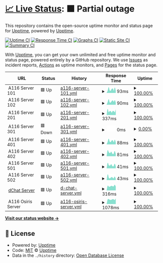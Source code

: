 # [📈 Live Status](https://demo.upptime.js.org): <!--live status--> **🟧 Partial outage**

This repository contains the open-source uptime monitor and status page for [Upptime](https://upptime.js.org), powered by [Upptime](https://github.com/upptime/upptime).

[![Uptime CI](https://github.com/a116inc/status/workflows/Uptime%20CI/badge.svg)](https://github.com/a116inc/status/actions?query=workflow%3A%22Uptime+CI%22)
[![Response Time CI](https://github.com/a116inc/status/workflows/Response%20Time%20CI/badge.svg)](https://github.com/a116inc/status/actions?query=workflow%3A%22Response+Time+CI%22)
[![Graphs CI](https://github.com/a116inc/status/workflows/Graphs%20CI/badge.svg)](https://github.com/a116inc/status/actions?query=workflow%3A%22Graphs+CI%22)
[![Static Site CI](https://github.com/a116inc/status/workflows/Static%20Site%20CI/badge.svg)](https://github.com/a116inc/status/actions?query=workflow%3A%22Static+Site+CI%22)
[![Summary CI](https://github.com/a116inc/status/workflows/Summary%20CI/badge.svg)](https://github.com/a116inc/status/actions?query=workflow%3A%22Summary+CI%22)

With [Upptime](https://upptime.js.org), you can get your own unlimited and free uptime monitor and status page, powered entirely by a GitHub repository. We use [Issues](https://github.com/upptime/upptime/issues) as incident reports, [Actions](https://github.com/a116inc/status/actions) as uptime monitors, and [Pages](https://demo.upptime.js.org) for the status page.

<!--start: status pages-->
<!-- This summary is generated by Upptime (https://github.com/upptime/upptime) -->
<!-- Do not edit this manually, your changes will be overwritten -->
<!-- prettier-ignore -->
| URL | Status | History | Response Time | Uptime |
| --- | ------ | ------- | ------------- | ------ |
| <img alt="" src="https://favicons.githubusercontent.com/null" height="13"> A116 Server 101 | 🟩 Up | [a116-server-101.yml](https://github.com/a116inc/status/commits/HEAD/history/a116-server-101.yml) | <details><summary><img alt="Response time graph" src="./graphs/a116-server-101/response-time-week.png" height="20"> 93ms</summary><br><a href="https://status.a116.com.br/history/a116-server-101"><img alt="Response time 101" src="https://img.shields.io/endpoint?url=https%3A%2F%2Fraw.githubusercontent.com%2Fa116inc%2Fstatus%2FHEAD%2Fapi%2Fa116-server-101%2Fresponse-time.json"></a><br><a href="https://status.a116.com.br/history/a116-server-101"><img alt="24-hour response time 59" src="https://img.shields.io/endpoint?url=https%3A%2F%2Fraw.githubusercontent.com%2Fa116inc%2Fstatus%2FHEAD%2Fapi%2Fa116-server-101%2Fresponse-time-day.json"></a><br><a href="https://status.a116.com.br/history/a116-server-101"><img alt="7-day response time 93" src="https://img.shields.io/endpoint?url=https%3A%2F%2Fraw.githubusercontent.com%2Fa116inc%2Fstatus%2FHEAD%2Fapi%2Fa116-server-101%2Fresponse-time-week.json"></a><br><a href="https://status.a116.com.br/history/a116-server-101"><img alt="30-day response time 105" src="https://img.shields.io/endpoint?url=https%3A%2F%2Fraw.githubusercontent.com%2Fa116inc%2Fstatus%2FHEAD%2Fapi%2Fa116-server-101%2Fresponse-time-month.json"></a><br><a href="https://status.a116.com.br/history/a116-server-101"><img alt="1-year response time 101" src="https://img.shields.io/endpoint?url=https%3A%2F%2Fraw.githubusercontent.com%2Fa116inc%2Fstatus%2FHEAD%2Fapi%2Fa116-server-101%2Fresponse-time-year.json"></a></details> | <details><summary><a href="https://status.a116.com.br/history/a116-server-101">100.00%</a></summary><a href="https://status.a116.com.br/history/a116-server-101"><img alt="All-time uptime 99.99%" src="https://img.shields.io/endpoint?url=https%3A%2F%2Fraw.githubusercontent.com%2Fa116inc%2Fstatus%2FHEAD%2Fapi%2Fa116-server-101%2Fuptime.json"></a><br><a href="https://status.a116.com.br/history/a116-server-101"><img alt="24-hour uptime 100.00%" src="https://img.shields.io/endpoint?url=https%3A%2F%2Fraw.githubusercontent.com%2Fa116inc%2Fstatus%2FHEAD%2Fapi%2Fa116-server-101%2Fuptime-day.json"></a><br><a href="https://status.a116.com.br/history/a116-server-101"><img alt="7-day uptime 100.00%" src="https://img.shields.io/endpoint?url=https%3A%2F%2Fraw.githubusercontent.com%2Fa116inc%2Fstatus%2FHEAD%2Fapi%2Fa116-server-101%2Fuptime-week.json"></a><br><a href="https://status.a116.com.br/history/a116-server-101"><img alt="30-day uptime 100.00%" src="https://img.shields.io/endpoint?url=https%3A%2F%2Fraw.githubusercontent.com%2Fa116inc%2Fstatus%2FHEAD%2Fapi%2Fa116-server-101%2Fuptime-month.json"></a><br><a href="https://status.a116.com.br/history/a116-server-101"><img alt="1-year uptime 99.99%" src="https://img.shields.io/endpoint?url=https%3A%2F%2Fraw.githubusercontent.com%2Fa116inc%2Fstatus%2FHEAD%2Fapi%2Fa116-server-101%2Fuptime-year.json"></a></details>
| <img alt="" src="https://favicons.githubusercontent.com/null" height="13"> A116 Server 102 | 🟩 Up | [a116-server-102.yml](https://github.com/a116inc/status/commits/HEAD/history/a116-server-102.yml) | <details><summary><img alt="Response time graph" src="./graphs/a116-server-102/response-time-week.png" height="20"> 90ms</summary><br><a href="https://status.a116.com.br/history/a116-server-102"><img alt="Response time 100" src="https://img.shields.io/endpoint?url=https%3A%2F%2Fraw.githubusercontent.com%2Fa116inc%2Fstatus%2FHEAD%2Fapi%2Fa116-server-102%2Fresponse-time.json"></a><br><a href="https://status.a116.com.br/history/a116-server-102"><img alt="24-hour response time 58" src="https://img.shields.io/endpoint?url=https%3A%2F%2Fraw.githubusercontent.com%2Fa116inc%2Fstatus%2FHEAD%2Fapi%2Fa116-server-102%2Fresponse-time-day.json"></a><br><a href="https://status.a116.com.br/history/a116-server-102"><img alt="7-day response time 90" src="https://img.shields.io/endpoint?url=https%3A%2F%2Fraw.githubusercontent.com%2Fa116inc%2Fstatus%2FHEAD%2Fapi%2Fa116-server-102%2Fresponse-time-week.json"></a><br><a href="https://status.a116.com.br/history/a116-server-102"><img alt="30-day response time 104" src="https://img.shields.io/endpoint?url=https%3A%2F%2Fraw.githubusercontent.com%2Fa116inc%2Fstatus%2FHEAD%2Fapi%2Fa116-server-102%2Fresponse-time-month.json"></a><br><a href="https://status.a116.com.br/history/a116-server-102"><img alt="1-year response time 100" src="https://img.shields.io/endpoint?url=https%3A%2F%2Fraw.githubusercontent.com%2Fa116inc%2Fstatus%2FHEAD%2Fapi%2Fa116-server-102%2Fresponse-time-year.json"></a></details> | <details><summary><a href="https://status.a116.com.br/history/a116-server-102">100.00%</a></summary><a href="https://status.a116.com.br/history/a116-server-102"><img alt="All-time uptime 99.99%" src="https://img.shields.io/endpoint?url=https%3A%2F%2Fraw.githubusercontent.com%2Fa116inc%2Fstatus%2FHEAD%2Fapi%2Fa116-server-102%2Fuptime.json"></a><br><a href="https://status.a116.com.br/history/a116-server-102"><img alt="24-hour uptime 100.00%" src="https://img.shields.io/endpoint?url=https%3A%2F%2Fraw.githubusercontent.com%2Fa116inc%2Fstatus%2FHEAD%2Fapi%2Fa116-server-102%2Fuptime-day.json"></a><br><a href="https://status.a116.com.br/history/a116-server-102"><img alt="7-day uptime 100.00%" src="https://img.shields.io/endpoint?url=https%3A%2F%2Fraw.githubusercontent.com%2Fa116inc%2Fstatus%2FHEAD%2Fapi%2Fa116-server-102%2Fuptime-week.json"></a><br><a href="https://status.a116.com.br/history/a116-server-102"><img alt="30-day uptime 100.00%" src="https://img.shields.io/endpoint?url=https%3A%2F%2Fraw.githubusercontent.com%2Fa116inc%2Fstatus%2FHEAD%2Fapi%2Fa116-server-102%2Fuptime-month.json"></a><br><a href="https://status.a116.com.br/history/a116-server-102"><img alt="1-year uptime 99.99%" src="https://img.shields.io/endpoint?url=https%3A%2F%2Fraw.githubusercontent.com%2Fa116inc%2Fstatus%2FHEAD%2Fapi%2Fa116-server-102%2Fuptime-year.json"></a></details>
| <img alt="" src="https://favicons.githubusercontent.com/null" height="13"> A116 Server 201 | 🟩 Up | [a116-server-201.yml](https://github.com/a116inc/status/commits/HEAD/history/a116-server-201.yml) | <details><summary><img alt="Response time graph" src="./graphs/a116-server-201/response-time-week.png" height="20"> 337ms</summary><br><a href="https://status.a116.com.br/history/a116-server-201"><img alt="Response time 394" src="https://img.shields.io/endpoint?url=https%3A%2F%2Fraw.githubusercontent.com%2Fa116inc%2Fstatus%2FHEAD%2Fapi%2Fa116-server-201%2Fresponse-time.json"></a><br><a href="https://status.a116.com.br/history/a116-server-201"><img alt="24-hour response time 536" src="https://img.shields.io/endpoint?url=https%3A%2F%2Fraw.githubusercontent.com%2Fa116inc%2Fstatus%2FHEAD%2Fapi%2Fa116-server-201%2Fresponse-time-day.json"></a><br><a href="https://status.a116.com.br/history/a116-server-201"><img alt="7-day response time 337" src="https://img.shields.io/endpoint?url=https%3A%2F%2Fraw.githubusercontent.com%2Fa116inc%2Fstatus%2FHEAD%2Fapi%2Fa116-server-201%2Fresponse-time-week.json"></a><br><a href="https://status.a116.com.br/history/a116-server-201"><img alt="30-day response time 321" src="https://img.shields.io/endpoint?url=https%3A%2F%2Fraw.githubusercontent.com%2Fa116inc%2Fstatus%2FHEAD%2Fapi%2Fa116-server-201%2Fresponse-time-month.json"></a><br><a href="https://status.a116.com.br/history/a116-server-201"><img alt="1-year response time 394" src="https://img.shields.io/endpoint?url=https%3A%2F%2Fraw.githubusercontent.com%2Fa116inc%2Fstatus%2FHEAD%2Fapi%2Fa116-server-201%2Fresponse-time-year.json"></a></details> | <details><summary><a href="https://status.a116.com.br/history/a116-server-201">100.00%</a></summary><a href="https://status.a116.com.br/history/a116-server-201"><img alt="All-time uptime 94.85%" src="https://img.shields.io/endpoint?url=https%3A%2F%2Fraw.githubusercontent.com%2Fa116inc%2Fstatus%2FHEAD%2Fapi%2Fa116-server-201%2Fuptime.json"></a><br><a href="https://status.a116.com.br/history/a116-server-201"><img alt="24-hour uptime 100.00%" src="https://img.shields.io/endpoint?url=https%3A%2F%2Fraw.githubusercontent.com%2Fa116inc%2Fstatus%2FHEAD%2Fapi%2Fa116-server-201%2Fuptime-day.json"></a><br><a href="https://status.a116.com.br/history/a116-server-201"><img alt="7-day uptime 100.00%" src="https://img.shields.io/endpoint?url=https%3A%2F%2Fraw.githubusercontent.com%2Fa116inc%2Fstatus%2FHEAD%2Fapi%2Fa116-server-201%2Fuptime-week.json"></a><br><a href="https://status.a116.com.br/history/a116-server-201"><img alt="30-day uptime 99.42%" src="https://img.shields.io/endpoint?url=https%3A%2F%2Fraw.githubusercontent.com%2Fa116inc%2Fstatus%2FHEAD%2Fapi%2Fa116-server-201%2Fuptime-month.json"></a><br><a href="https://status.a116.com.br/history/a116-server-201"><img alt="1-year uptime 94.85%" src="https://img.shields.io/endpoint?url=https%3A%2F%2Fraw.githubusercontent.com%2Fa116inc%2Fstatus%2FHEAD%2Fapi%2Fa116-server-201%2Fuptime-year.json"></a></details>
| <img alt="" src="https://favicons.githubusercontent.com/null" height="13"> A116 Server 301 | 🟥 Down | [a116-server-301.yml](https://github.com/a116inc/status/commits/HEAD/history/a116-server-301.yml) | <details><summary><img alt="Response time graph" src="./graphs/a116-server-301/response-time-week.png" height="20"> 0ms</summary><br><a href="https://status.a116.com.br/history/a116-server-301"><img alt="Response time 0" src="https://img.shields.io/endpoint?url=https%3A%2F%2Fraw.githubusercontent.com%2Fa116inc%2Fstatus%2FHEAD%2Fapi%2Fa116-server-301%2Fresponse-time.json"></a><br><a href="https://status.a116.com.br/history/a116-server-301"><img alt="24-hour response time 0" src="https://img.shields.io/endpoint?url=https%3A%2F%2Fraw.githubusercontent.com%2Fa116inc%2Fstatus%2FHEAD%2Fapi%2Fa116-server-301%2Fresponse-time-day.json"></a><br><a href="https://status.a116.com.br/history/a116-server-301"><img alt="7-day response time 0" src="https://img.shields.io/endpoint?url=https%3A%2F%2Fraw.githubusercontent.com%2Fa116inc%2Fstatus%2FHEAD%2Fapi%2Fa116-server-301%2Fresponse-time-week.json"></a><br><a href="https://status.a116.com.br/history/a116-server-301"><img alt="30-day response time 0" src="https://img.shields.io/endpoint?url=https%3A%2F%2Fraw.githubusercontent.com%2Fa116inc%2Fstatus%2FHEAD%2Fapi%2Fa116-server-301%2Fresponse-time-month.json"></a><br><a href="https://status.a116.com.br/history/a116-server-301"><img alt="1-year response time 0" src="https://img.shields.io/endpoint?url=https%3A%2F%2Fraw.githubusercontent.com%2Fa116inc%2Fstatus%2FHEAD%2Fapi%2Fa116-server-301%2Fresponse-time-year.json"></a></details> | <details><summary><a href="https://status.a116.com.br/history/a116-server-301">0.00%</a></summary><a href="https://status.a116.com.br/history/a116-server-301"><img alt="All-time uptime 0.00%" src="https://img.shields.io/endpoint?url=https%3A%2F%2Fraw.githubusercontent.com%2Fa116inc%2Fstatus%2FHEAD%2Fapi%2Fa116-server-301%2Fuptime.json"></a><br><a href="https://status.a116.com.br/history/a116-server-301"><img alt="24-hour uptime 0.00%" src="https://img.shields.io/endpoint?url=https%3A%2F%2Fraw.githubusercontent.com%2Fa116inc%2Fstatus%2FHEAD%2Fapi%2Fa116-server-301%2Fuptime-day.json"></a><br><a href="https://status.a116.com.br/history/a116-server-301"><img alt="7-day uptime 0.00%" src="https://img.shields.io/endpoint?url=https%3A%2F%2Fraw.githubusercontent.com%2Fa116inc%2Fstatus%2FHEAD%2Fapi%2Fa116-server-301%2Fuptime-week.json"></a><br><a href="https://status.a116.com.br/history/a116-server-301"><img alt="30-day uptime 0.00%" src="https://img.shields.io/endpoint?url=https%3A%2F%2Fraw.githubusercontent.com%2Fa116inc%2Fstatus%2FHEAD%2Fapi%2Fa116-server-301%2Fuptime-month.json"></a><br><a href="https://status.a116.com.br/history/a116-server-301"><img alt="1-year uptime 0.00%" src="https://img.shields.io/endpoint?url=https%3A%2F%2Fraw.githubusercontent.com%2Fa116inc%2Fstatus%2FHEAD%2Fapi%2Fa116-server-301%2Fuptime-year.json"></a></details>
| <img alt="" src="https://favicons.githubusercontent.com/null" height="13"> A116 Server 401 | 🟩 Up | [a116-server-401.yml](https://github.com/a116inc/status/commits/HEAD/history/a116-server-401.yml) | <details><summary><img alt="Response time graph" src="./graphs/a116-server-401/response-time-week.png" height="20"> 88ms</summary><br><a href="https://status.a116.com.br/history/a116-server-401"><img alt="Response time 94" src="https://img.shields.io/endpoint?url=https%3A%2F%2Fraw.githubusercontent.com%2Fa116inc%2Fstatus%2FHEAD%2Fapi%2Fa116-server-401%2Fresponse-time.json"></a><br><a href="https://status.a116.com.br/history/a116-server-401"><img alt="24-hour response time 59" src="https://img.shields.io/endpoint?url=https%3A%2F%2Fraw.githubusercontent.com%2Fa116inc%2Fstatus%2FHEAD%2Fapi%2Fa116-server-401%2Fresponse-time-day.json"></a><br><a href="https://status.a116.com.br/history/a116-server-401"><img alt="7-day response time 88" src="https://img.shields.io/endpoint?url=https%3A%2F%2Fraw.githubusercontent.com%2Fa116inc%2Fstatus%2FHEAD%2Fapi%2Fa116-server-401%2Fresponse-time-week.json"></a><br><a href="https://status.a116.com.br/history/a116-server-401"><img alt="30-day response time 101" src="https://img.shields.io/endpoint?url=https%3A%2F%2Fraw.githubusercontent.com%2Fa116inc%2Fstatus%2FHEAD%2Fapi%2Fa116-server-401%2Fresponse-time-month.json"></a><br><a href="https://status.a116.com.br/history/a116-server-401"><img alt="1-year response time 94" src="https://img.shields.io/endpoint?url=https%3A%2F%2Fraw.githubusercontent.com%2Fa116inc%2Fstatus%2FHEAD%2Fapi%2Fa116-server-401%2Fresponse-time-year.json"></a></details> | <details><summary><a href="https://status.a116.com.br/history/a116-server-401">100.00%</a></summary><a href="https://status.a116.com.br/history/a116-server-401"><img alt="All-time uptime 96.89%" src="https://img.shields.io/endpoint?url=https%3A%2F%2Fraw.githubusercontent.com%2Fa116inc%2Fstatus%2FHEAD%2Fapi%2Fa116-server-401%2Fuptime.json"></a><br><a href="https://status.a116.com.br/history/a116-server-401"><img alt="24-hour uptime 100.00%" src="https://img.shields.io/endpoint?url=https%3A%2F%2Fraw.githubusercontent.com%2Fa116inc%2Fstatus%2FHEAD%2Fapi%2Fa116-server-401%2Fuptime-day.json"></a><br><a href="https://status.a116.com.br/history/a116-server-401"><img alt="7-day uptime 100.00%" src="https://img.shields.io/endpoint?url=https%3A%2F%2Fraw.githubusercontent.com%2Fa116inc%2Fstatus%2FHEAD%2Fapi%2Fa116-server-401%2Fuptime-week.json"></a><br><a href="https://status.a116.com.br/history/a116-server-401"><img alt="30-day uptime 100.00%" src="https://img.shields.io/endpoint?url=https%3A%2F%2Fraw.githubusercontent.com%2Fa116inc%2Fstatus%2FHEAD%2Fapi%2Fa116-server-401%2Fuptime-month.json"></a><br><a href="https://status.a116.com.br/history/a116-server-401"><img alt="1-year uptime 96.89%" src="https://img.shields.io/endpoint?url=https%3A%2F%2Fraw.githubusercontent.com%2Fa116inc%2Fstatus%2FHEAD%2Fapi%2Fa116-server-401%2Fuptime-year.json"></a></details>
| <img alt="" src="https://favicons.githubusercontent.com/null" height="13"> A116 Server 402 | 🟩 Up | [a116-server-402.yml](https://github.com/a116inc/status/commits/HEAD/history/a116-server-402.yml) | <details><summary><img alt="Response time graph" src="./graphs/a116-server-402/response-time-week.png" height="20"> 81ms</summary><br><a href="https://status.a116.com.br/history/a116-server-402"><img alt="Response time 96" src="https://img.shields.io/endpoint?url=https%3A%2F%2Fraw.githubusercontent.com%2Fa116inc%2Fstatus%2FHEAD%2Fapi%2Fa116-server-402%2Fresponse-time.json"></a><br><a href="https://status.a116.com.br/history/a116-server-402"><img alt="24-hour response time 59" src="https://img.shields.io/endpoint?url=https%3A%2F%2Fraw.githubusercontent.com%2Fa116inc%2Fstatus%2FHEAD%2Fapi%2Fa116-server-402%2Fresponse-time-day.json"></a><br><a href="https://status.a116.com.br/history/a116-server-402"><img alt="7-day response time 81" src="https://img.shields.io/endpoint?url=https%3A%2F%2Fraw.githubusercontent.com%2Fa116inc%2Fstatus%2FHEAD%2Fapi%2Fa116-server-402%2Fresponse-time-week.json"></a><br><a href="https://status.a116.com.br/history/a116-server-402"><img alt="30-day response time 104" src="https://img.shields.io/endpoint?url=https%3A%2F%2Fraw.githubusercontent.com%2Fa116inc%2Fstatus%2FHEAD%2Fapi%2Fa116-server-402%2Fresponse-time-month.json"></a><br><a href="https://status.a116.com.br/history/a116-server-402"><img alt="1-year response time 96" src="https://img.shields.io/endpoint?url=https%3A%2F%2Fraw.githubusercontent.com%2Fa116inc%2Fstatus%2FHEAD%2Fapi%2Fa116-server-402%2Fresponse-time-year.json"></a></details> | <details><summary><a href="https://status.a116.com.br/history/a116-server-402">100.00%</a></summary><a href="https://status.a116.com.br/history/a116-server-402"><img alt="All-time uptime 96.89%" src="https://img.shields.io/endpoint?url=https%3A%2F%2Fraw.githubusercontent.com%2Fa116inc%2Fstatus%2FHEAD%2Fapi%2Fa116-server-402%2Fuptime.json"></a><br><a href="https://status.a116.com.br/history/a116-server-402"><img alt="24-hour uptime 100.00%" src="https://img.shields.io/endpoint?url=https%3A%2F%2Fraw.githubusercontent.com%2Fa116inc%2Fstatus%2FHEAD%2Fapi%2Fa116-server-402%2Fuptime-day.json"></a><br><a href="https://status.a116.com.br/history/a116-server-402"><img alt="7-day uptime 100.00%" src="https://img.shields.io/endpoint?url=https%3A%2F%2Fraw.githubusercontent.com%2Fa116inc%2Fstatus%2FHEAD%2Fapi%2Fa116-server-402%2Fuptime-week.json"></a><br><a href="https://status.a116.com.br/history/a116-server-402"><img alt="30-day uptime 100.00%" src="https://img.shields.io/endpoint?url=https%3A%2F%2Fraw.githubusercontent.com%2Fa116inc%2Fstatus%2FHEAD%2Fapi%2Fa116-server-402%2Fuptime-month.json"></a><br><a href="https://status.a116.com.br/history/a116-server-402"><img alt="1-year uptime 96.89%" src="https://img.shields.io/endpoint?url=https%3A%2F%2Fraw.githubusercontent.com%2Fa116inc%2Fstatus%2FHEAD%2Fapi%2Fa116-server-402%2Fuptime-year.json"></a></details>
| <img alt="" src="https://favicons.githubusercontent.com/null" height="13"> A116 Server 501 | 🟩 Up | [a116-server-501.yml](https://github.com/a116inc/status/commits/HEAD/history/a116-server-501.yml) | <details><summary><img alt="Response time graph" src="./graphs/a116-server-501/response-time-week.png" height="20"> 41ms</summary><br><a href="https://status.a116.com.br/history/a116-server-501"><img alt="Response time 52" src="https://img.shields.io/endpoint?url=https%3A%2F%2Fraw.githubusercontent.com%2Fa116inc%2Fstatus%2FHEAD%2Fapi%2Fa116-server-501%2Fresponse-time.json"></a><br><a href="https://status.a116.com.br/history/a116-server-501"><img alt="24-hour response time 30" src="https://img.shields.io/endpoint?url=https%3A%2F%2Fraw.githubusercontent.com%2Fa116inc%2Fstatus%2FHEAD%2Fapi%2Fa116-server-501%2Fresponse-time-day.json"></a><br><a href="https://status.a116.com.br/history/a116-server-501"><img alt="7-day response time 41" src="https://img.shields.io/endpoint?url=https%3A%2F%2Fraw.githubusercontent.com%2Fa116inc%2Fstatus%2FHEAD%2Fapi%2Fa116-server-501%2Fresponse-time-week.json"></a><br><a href="https://status.a116.com.br/history/a116-server-501"><img alt="30-day response time 52" src="https://img.shields.io/endpoint?url=https%3A%2F%2Fraw.githubusercontent.com%2Fa116inc%2Fstatus%2FHEAD%2Fapi%2Fa116-server-501%2Fresponse-time-month.json"></a><br><a href="https://status.a116.com.br/history/a116-server-501"><img alt="1-year response time 52" src="https://img.shields.io/endpoint?url=https%3A%2F%2Fraw.githubusercontent.com%2Fa116inc%2Fstatus%2FHEAD%2Fapi%2Fa116-server-501%2Fresponse-time-year.json"></a></details> | <details><summary><a href="https://status.a116.com.br/history/a116-server-501">100.00%</a></summary><a href="https://status.a116.com.br/history/a116-server-501"><img alt="All-time uptime 99.99%" src="https://img.shields.io/endpoint?url=https%3A%2F%2Fraw.githubusercontent.com%2Fa116inc%2Fstatus%2FHEAD%2Fapi%2Fa116-server-501%2Fuptime.json"></a><br><a href="https://status.a116.com.br/history/a116-server-501"><img alt="24-hour uptime 100.00%" src="https://img.shields.io/endpoint?url=https%3A%2F%2Fraw.githubusercontent.com%2Fa116inc%2Fstatus%2FHEAD%2Fapi%2Fa116-server-501%2Fuptime-day.json"></a><br><a href="https://status.a116.com.br/history/a116-server-501"><img alt="7-day uptime 100.00%" src="https://img.shields.io/endpoint?url=https%3A%2F%2Fraw.githubusercontent.com%2Fa116inc%2Fstatus%2FHEAD%2Fapi%2Fa116-server-501%2Fuptime-week.json"></a><br><a href="https://status.a116.com.br/history/a116-server-501"><img alt="30-day uptime 100.00%" src="https://img.shields.io/endpoint?url=https%3A%2F%2Fraw.githubusercontent.com%2Fa116inc%2Fstatus%2FHEAD%2Fapi%2Fa116-server-501%2Fuptime-month.json"></a><br><a href="https://status.a116.com.br/history/a116-server-501"><img alt="1-year uptime 99.99%" src="https://img.shields.io/endpoint?url=https%3A%2F%2Fraw.githubusercontent.com%2Fa116inc%2Fstatus%2FHEAD%2Fapi%2Fa116-server-501%2Fuptime-year.json"></a></details>
| <img alt="" src="https://favicons.githubusercontent.com/null" height="13"> A116 Server 502 | 🟩 Up | [a116-server-502.yml](https://github.com/a116inc/status/commits/HEAD/history/a116-server-502.yml) | <details><summary><img alt="Response time graph" src="./graphs/a116-server-502/response-time-week.png" height="20"> 43ms</summary><br><a href="https://status.a116.com.br/history/a116-server-502"><img alt="Response time 52" src="https://img.shields.io/endpoint?url=https%3A%2F%2Fraw.githubusercontent.com%2Fa116inc%2Fstatus%2FHEAD%2Fapi%2Fa116-server-502%2Fresponse-time.json"></a><br><a href="https://status.a116.com.br/history/a116-server-502"><img alt="24-hour response time 30" src="https://img.shields.io/endpoint?url=https%3A%2F%2Fraw.githubusercontent.com%2Fa116inc%2Fstatus%2FHEAD%2Fapi%2Fa116-server-502%2Fresponse-time-day.json"></a><br><a href="https://status.a116.com.br/history/a116-server-502"><img alt="7-day response time 43" src="https://img.shields.io/endpoint?url=https%3A%2F%2Fraw.githubusercontent.com%2Fa116inc%2Fstatus%2FHEAD%2Fapi%2Fa116-server-502%2Fresponse-time-week.json"></a><br><a href="https://status.a116.com.br/history/a116-server-502"><img alt="30-day response time 52" src="https://img.shields.io/endpoint?url=https%3A%2F%2Fraw.githubusercontent.com%2Fa116inc%2Fstatus%2FHEAD%2Fapi%2Fa116-server-502%2Fresponse-time-month.json"></a><br><a href="https://status.a116.com.br/history/a116-server-502"><img alt="1-year response time 52" src="https://img.shields.io/endpoint?url=https%3A%2F%2Fraw.githubusercontent.com%2Fa116inc%2Fstatus%2FHEAD%2Fapi%2Fa116-server-502%2Fresponse-time-year.json"></a></details> | <details><summary><a href="https://status.a116.com.br/history/a116-server-502">100.00%</a></summary><a href="https://status.a116.com.br/history/a116-server-502"><img alt="All-time uptime 99.99%" src="https://img.shields.io/endpoint?url=https%3A%2F%2Fraw.githubusercontent.com%2Fa116inc%2Fstatus%2FHEAD%2Fapi%2Fa116-server-502%2Fuptime.json"></a><br><a href="https://status.a116.com.br/history/a116-server-502"><img alt="24-hour uptime 100.00%" src="https://img.shields.io/endpoint?url=https%3A%2F%2Fraw.githubusercontent.com%2Fa116inc%2Fstatus%2FHEAD%2Fapi%2Fa116-server-502%2Fuptime-day.json"></a><br><a href="https://status.a116.com.br/history/a116-server-502"><img alt="7-day uptime 100.00%" src="https://img.shields.io/endpoint?url=https%3A%2F%2Fraw.githubusercontent.com%2Fa116inc%2Fstatus%2FHEAD%2Fapi%2Fa116-server-502%2Fuptime-week.json"></a><br><a href="https://status.a116.com.br/history/a116-server-502"><img alt="30-day uptime 100.00%" src="https://img.shields.io/endpoint?url=https%3A%2F%2Fraw.githubusercontent.com%2Fa116inc%2Fstatus%2FHEAD%2Fapi%2Fa116-server-502%2Fuptime-month.json"></a><br><a href="https://status.a116.com.br/history/a116-server-502"><img alt="1-year uptime 99.99%" src="https://img.shields.io/endpoint?url=https%3A%2F%2Fraw.githubusercontent.com%2Fa116inc%2Fstatus%2FHEAD%2Fapi%2Fa116-server-502%2Fuptime-year.json"></a></details>
| <img alt="" src="https://favicons.githubusercontent.com/dchat.com.br" height="13"> [dChat Server](https://dchat.com.br) | 🟩 Up | [d-chat-server.yml](https://github.com/a116inc/status/commits/HEAD/history/d-chat-server.yml) | <details><summary><img alt="Response time graph" src="./graphs/d-chat-server/response-time-week.png" height="20"> 316ms</summary><br><a href="https://status.a116.com.br/history/d-chat-server"><img alt="Response time 329" src="https://img.shields.io/endpoint?url=https%3A%2F%2Fraw.githubusercontent.com%2Fa116inc%2Fstatus%2FHEAD%2Fapi%2Fd-chat-server%2Fresponse-time.json"></a><br><a href="https://status.a116.com.br/history/d-chat-server"><img alt="24-hour response time 301" src="https://img.shields.io/endpoint?url=https%3A%2F%2Fraw.githubusercontent.com%2Fa116inc%2Fstatus%2FHEAD%2Fapi%2Fd-chat-server%2Fresponse-time-day.json"></a><br><a href="https://status.a116.com.br/history/d-chat-server"><img alt="7-day response time 316" src="https://img.shields.io/endpoint?url=https%3A%2F%2Fraw.githubusercontent.com%2Fa116inc%2Fstatus%2FHEAD%2Fapi%2Fd-chat-server%2Fresponse-time-week.json"></a><br><a href="https://status.a116.com.br/history/d-chat-server"><img alt="30-day response time 332" src="https://img.shields.io/endpoint?url=https%3A%2F%2Fraw.githubusercontent.com%2Fa116inc%2Fstatus%2FHEAD%2Fapi%2Fd-chat-server%2Fresponse-time-month.json"></a><br><a href="https://status.a116.com.br/history/d-chat-server"><img alt="1-year response time 329" src="https://img.shields.io/endpoint?url=https%3A%2F%2Fraw.githubusercontent.com%2Fa116inc%2Fstatus%2FHEAD%2Fapi%2Fd-chat-server%2Fresponse-time-year.json"></a></details> | <details><summary><a href="https://status.a116.com.br/history/d-chat-server">100.00%</a></summary><a href="https://status.a116.com.br/history/d-chat-server"><img alt="All-time uptime 99.96%" src="https://img.shields.io/endpoint?url=https%3A%2F%2Fraw.githubusercontent.com%2Fa116inc%2Fstatus%2FHEAD%2Fapi%2Fd-chat-server%2Fuptime.json"></a><br><a href="https://status.a116.com.br/history/d-chat-server"><img alt="24-hour uptime 100.00%" src="https://img.shields.io/endpoint?url=https%3A%2F%2Fraw.githubusercontent.com%2Fa116inc%2Fstatus%2FHEAD%2Fapi%2Fd-chat-server%2Fuptime-day.json"></a><br><a href="https://status.a116.com.br/history/d-chat-server"><img alt="7-day uptime 100.00%" src="https://img.shields.io/endpoint?url=https%3A%2F%2Fraw.githubusercontent.com%2Fa116inc%2Fstatus%2FHEAD%2Fapi%2Fd-chat-server%2Fuptime-week.json"></a><br><a href="https://status.a116.com.br/history/d-chat-server"><img alt="30-day uptime 100.00%" src="https://img.shields.io/endpoint?url=https%3A%2F%2Fraw.githubusercontent.com%2Fa116inc%2Fstatus%2FHEAD%2Fapi%2Fd-chat-server%2Fuptime-month.json"></a><br><a href="https://status.a116.com.br/history/d-chat-server"><img alt="1-year uptime 99.96%" src="https://img.shields.io/endpoint?url=https%3A%2F%2Fraw.githubusercontent.com%2Fa116inc%2Fstatus%2FHEAD%2Fapi%2Fd-chat-server%2Fuptime-year.json"></a></details>
| <img alt="" src="https://favicons.githubusercontent.com/null" height="13"> A116 Osiris Server | 🟩 Up | [a116-osiris-server.yml](https://github.com/a116inc/status/commits/HEAD/history/a116-osiris-server.yml) | <details><summary><img alt="Response time graph" src="./graphs/a116-osiris-server/response-time-week.png" height="20"> 1078ms</summary><br><a href="https://status.a116.com.br/history/a116-osiris-server"><img alt="Response time 1073" src="https://img.shields.io/endpoint?url=https%3A%2F%2Fraw.githubusercontent.com%2Fa116inc%2Fstatus%2FHEAD%2Fapi%2Fa116-osiris-server%2Fresponse-time.json"></a><br><a href="https://status.a116.com.br/history/a116-osiris-server"><img alt="24-hour response time 1266" src="https://img.shields.io/endpoint?url=https%3A%2F%2Fraw.githubusercontent.com%2Fa116inc%2Fstatus%2FHEAD%2Fapi%2Fa116-osiris-server%2Fresponse-time-day.json"></a><br><a href="https://status.a116.com.br/history/a116-osiris-server"><img alt="7-day response time 1078" src="https://img.shields.io/endpoint?url=https%3A%2F%2Fraw.githubusercontent.com%2Fa116inc%2Fstatus%2FHEAD%2Fapi%2Fa116-osiris-server%2Fresponse-time-week.json"></a><br><a href="https://status.a116.com.br/history/a116-osiris-server"><img alt="30-day response time 1024" src="https://img.shields.io/endpoint?url=https%3A%2F%2Fraw.githubusercontent.com%2Fa116inc%2Fstatus%2FHEAD%2Fapi%2Fa116-osiris-server%2Fresponse-time-month.json"></a><br><a href="https://status.a116.com.br/history/a116-osiris-server"><img alt="1-year response time 1073" src="https://img.shields.io/endpoint?url=https%3A%2F%2Fraw.githubusercontent.com%2Fa116inc%2Fstatus%2FHEAD%2Fapi%2Fa116-osiris-server%2Fresponse-time-year.json"></a></details> | <details><summary><a href="https://status.a116.com.br/history/a116-osiris-server">100.00%</a></summary><a href="https://status.a116.com.br/history/a116-osiris-server"><img alt="All-time uptime 99.86%" src="https://img.shields.io/endpoint?url=https%3A%2F%2Fraw.githubusercontent.com%2Fa116inc%2Fstatus%2FHEAD%2Fapi%2Fa116-osiris-server%2Fuptime.json"></a><br><a href="https://status.a116.com.br/history/a116-osiris-server"><img alt="24-hour uptime 100.00%" src="https://img.shields.io/endpoint?url=https%3A%2F%2Fraw.githubusercontent.com%2Fa116inc%2Fstatus%2FHEAD%2Fapi%2Fa116-osiris-server%2Fuptime-day.json"></a><br><a href="https://status.a116.com.br/history/a116-osiris-server"><img alt="7-day uptime 100.00%" src="https://img.shields.io/endpoint?url=https%3A%2F%2Fraw.githubusercontent.com%2Fa116inc%2Fstatus%2FHEAD%2Fapi%2Fa116-osiris-server%2Fuptime-week.json"></a><br><a href="https://status.a116.com.br/history/a116-osiris-server"><img alt="30-day uptime 100.00%" src="https://img.shields.io/endpoint?url=https%3A%2F%2Fraw.githubusercontent.com%2Fa116inc%2Fstatus%2FHEAD%2Fapi%2Fa116-osiris-server%2Fuptime-month.json"></a><br><a href="https://status.a116.com.br/history/a116-osiris-server"><img alt="1-year uptime 99.86%" src="https://img.shields.io/endpoint?url=https%3A%2F%2Fraw.githubusercontent.com%2Fa116inc%2Fstatus%2FHEAD%2Fapi%2Fa116-osiris-server%2Fuptime-year.json"></a></details>

<!--end: status pages-->

[**Visit our status website →**](https://demo.upptime.js.org)

## 📄 License

- Powered by: [Upptime](https://github.com/upptime/upptime)
- Code: [MIT](./LICENSE) © [Upptime](https://upptime.js.org)
- Data in the `./history` directory: [Open Database License](https://opendatacommons.org/licenses/odbl/1-0/)
